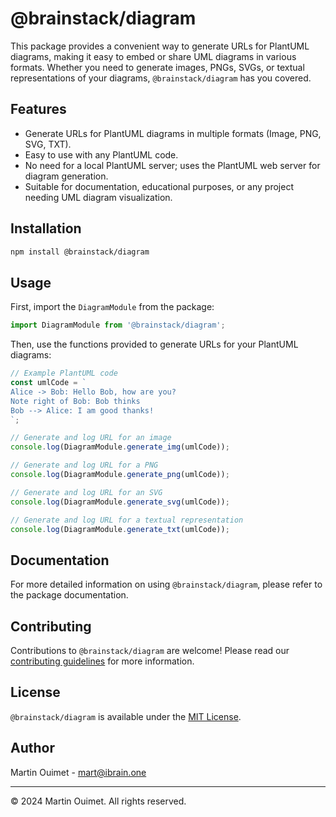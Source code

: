 # @brainstack/diagram

This package provides a convenient way to generate URLs for PlantUML diagrams, making it easy to embed or share UML diagrams in various formats. Whether you need to generate images, PNGs, SVGs, or textual representations of your diagrams, `@brainstack/diagram` has you covered.

## Features

- Generate URLs for PlantUML diagrams in multiple formats (Image, PNG, SVG, TXT).
- Easy to use with any PlantUML code.
- No need for a local PlantUML server; uses the PlantUML web server for diagram generation.
- Suitable for documentation, educational purposes, or any project needing UML diagram visualization.

## Installation

```bash
npm install @brainstack/diagram
```

## Usage

First, import the `DiagramModule` from the package:

```javascript
import DiagramModule from '@brainstack/diagram';
```

Then, use the functions provided to generate URLs for your PlantUML diagrams:

```javascript
// Example PlantUML code
const umlCode = `
Alice -> Bob: Hello Bob, how are you?
Note right of Bob: Bob thinks
Bob --> Alice: I am good thanks!
`;

// Generate and log URL for an image
console.log(DiagramModule.generate_img(umlCode));

// Generate and log URL for a PNG
console.log(DiagramModule.generate_png(umlCode));

// Generate and log URL for an SVG
console.log(DiagramModule.generate_svg(umlCode));

// Generate and log URL for a textual representation
console.log(DiagramModule.generate_txt(umlCode));
```

## Documentation

For more detailed information on using `@brainstack/diagram`, please refer to the package documentation.

## Contributing

Contributions to `@brainstack/diagram` are welcome! Please read our [contributing guidelines](CONTRIBUTING.md) for more information.

## License

`@brainstack/diagram` is available under the [MIT License](LICENSE).

## Author

Martin Ouimet - [mart@ibrain.one](mailto:mart@ibrain.one)

---

© 2024 Martin Ouimet. All rights reserved.
